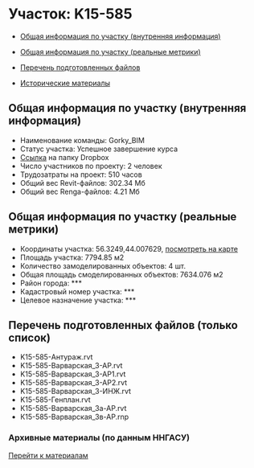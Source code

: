 # Участок: K15-585

* [Общая информация по участку (внутренняя информация)](#Chapter1)

* [Общая информация по участку (реальные метрики)](#Chapter2)

* [Перечень подготовленных файлов](#Chapter3)

* [Исторические материалы](#Chapter5)

## <a id="Chapter1"></a> Общая информация по участку (внутренняя информация)
+ Наименование команды: Gorky_BIM
+ Статус участка: Успешное завершение курса
+ [Ссылка](https://www.dropbox.com/sh/wvvgv1nw1iqred9/AAB_wyixxH5E8Bdio7O5v3ZYa/K15_585?dl=0) на папку Dropbox
+ Число участников по проекту: 2 человек
+ Трудозатраты на проект: 510 часов
+ Общий вес Revit-файлов: 302.34 Мб
+ Общий вес Renga-файлов: 4.21 Мб
## <a id="Chapter2"></a> Общая информация по участку (реальные метрики)
+ Координаты участка: 56.3249,44.007629, [посмотреть на карте](https://yandex.ru/maps/47/nizhny-novgorod/?ll=44.007629%2C56.3249&z=19)
+ Площадь участка: 7794.85 м2
+ Количество замоделированных объектов: 4 шт.
+ Общая площадь смоделированных объектов: 7634.076 м2
+ Район города: *** 
+ Кадастровый номер участка: *** 
+ Целевое назначение участка: *** 
## <a id="Chapter3"></a> Перечень подготовленных файлов (только список)
+ K15-585-Антураж.rvt
+ K15-585-Варварская_3-АР.rvt
+ K15-585-Варварская_3-АР1.rvt
+ K15-585-Варварская_3-АР2.rvt
+ K15-585-Варварская_3-ИНЖ.rvt
+ K15-585-Генплан.rvt
+ К15-585-Варварская_3а-АР.rvt
+ К15-585-Варварская_3в-АР.rnp
### <a id="Chapter5"></a> Архивные материалы (по данным ННГАСУ)
[Перейти к материалам](/BuidingsInfo/b11d42ed-6d82-4b77-9dfe-c002e112ab5d/About.md)
